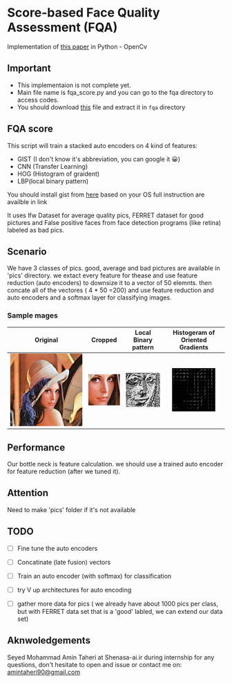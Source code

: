 # Score-based Face Quality Assessment (FQA)
Implementation of [this paper](https://www.researchgate.net/publication/327530639_Score_based_Face_Quality_Assessment_FQA) in Python - OpenCv 

## Important 
- This implementaion is not complete yet.
- Main file name is fqa_score.py and you can go to the fqa directory to access codes.
- You should download [this](https://drive.google.com/open?id=1EXPBSXwTaqrSC0OhUdXNmKSh9qJUQ55-) file and extract it in `fqa` directory

## FQA score 
This script will train a stacked auto encoders on 4 kind of features:
- GIST (I don't know it's abbreviation, you can google it 😀)
- CNN (Transfer Learning)
- HOG (Histogram of graident)
- LBP(local binary pattern)

You should install gist from [here](https://github.com/tuttieee/lear-gist-python) based on your OS
full instruction are availble in link

It uses lfw Dataset for average quality pics, 
FERRET dataset for good pictures and 
False positive faces from face detection programs (like retina) labeled as bad pics.

## Scenario 
We have 3 classes of pics. good, average and bad pictures are available in 'pics' directory.
 we extact every feature for thease and use feature reduction (auto encoders) to downsize it
 to a vector of 50 elemnts. then concate all of the vectores ( 4 * 50 =200) and use feature 
reduction and auto encoders and a softmax layer for classifying images.
### Sample mages
| Original        | Cropped           | Local Binary pattern  | Histogeram of Oriented Gradients|
| :-------------: |:-------------:| :-----:|:-------------:|
| ![alt text](https://github.com/AminTaheri23/Score-based-Face-Quality-Assessment-FQA/blob/master/fqa/lenna%20-%20Copy.jpg "Original")    | ![alt text](https://github.com/AminTaheri23/Score-based-Face-Quality-Assessment-FQA/blob/master/fqa/img_cropped.jpg "Cropped")| ![alt text](https://github.com/AminTaheri23/Score-based-Face-Quality-Assessment-FQA/blob/master/fqa/lbp.jpg "Local Binary Pattern") |![alt text](https://github.com/AminTaheri23/Score-based-Face-Quality-Assessment-FQA/blob/master/fqa/hog.jpg "Histogram of Oriented Gradients")|

## Performance 
Our bottle neck is feature calculation. we should use a trained auto encoder for
 feature reduction (after we tuned it). 

## Attention 
Need to make 'pics' folder if it's not available 

## TODO
- [ ] Fine tune the auto encoders
- [ ] Concatinate (late fusion) vectors 
- [ ] Train an auto encoder (with softmax) for classification
- [ ] try V up architectures for auto encoding
- [ ] gather more data for pics ( we already have about 1000 pics per class,
 but with FERRET data set that is a 'good' labled, we can extend our data set) 


## Aknwoledgements				      
Seyed Mohammad Amin Taheri at Shenasa-ai.ir during internship 
for any questions, don't hesitate to open and issue or contact me on: amintaheri90@gmail.com  
